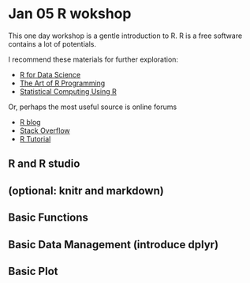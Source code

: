 # Jan 05 R wokshop

This one day workshop is a gentle introduction to R. R is a free software contains a lot of potentials.

I recommend these materials for further exploration:
- [R for Data Science](https://www.amazon.com/Data-Science-Transform-Visualize-Model/dp/1491910399/ref=asap_bc?ie=UTF8)
- [The Art of R Programming](https://www.amazon.com/Art-Programming-Statistical-Software-Design/dp/1593273843/ref=sr_1_1?ie=UTF8&qid=1515029845&sr=8-1&keywords=the+art+of+r+programming)
- [Statistical Computing Using R](https://www.amazon.com/Statistical-Computing-Chapman-Hall-CRC/dp/1584885459/ref=sr_1_1?s=books&ie=UTF8&qid=1515029903&sr=1-1&keywords=statistical+computing+with+r)

Or, perhaps the most useful source is online forums

- [R blog](https://www.r-bloggers.com/)
- [Stack Overflow](https://stackoverflow.com/questions/tagged/?tagnames=r&sort=active)
- [R Tutorial](http://www.r-tutor.com/)


## R and R studio

## (optional: knitr and markdown)

## Basic Functions

## Basic Data Management (introduce dplyr)

## Basic Plot
